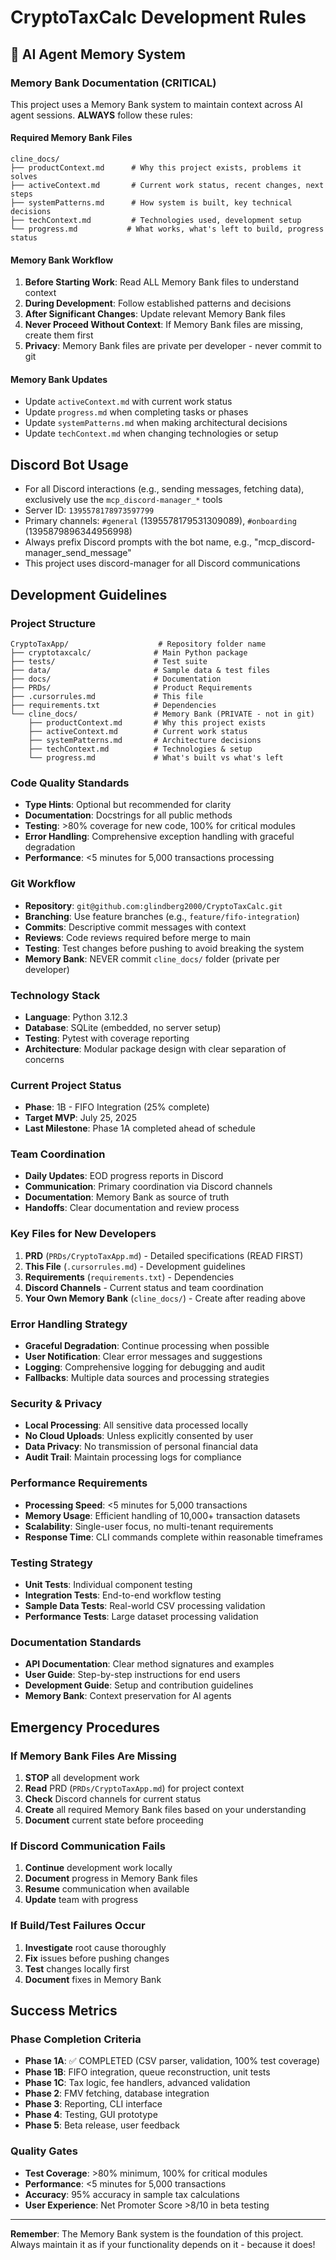 # CryptoTaxCalc Development Rules

## 🤖 AI Agent Memory System

### Memory Bank Documentation (CRITICAL)
This project uses a Memory Bank system to maintain context across AI agent sessions. **ALWAYS** follow these rules:

#### Required Memory Bank Files
```
cline_docs/
├── productContext.md      # Why this project exists, problems it solves
├── activeContext.md       # Current work status, recent changes, next steps
├── systemPatterns.md      # How system is built, key technical decisions
├── techContext.md         # Technologies used, development setup
└── progress.md           # What works, what's left to build, progress status
```

#### Memory Bank Workflow
1. **Before Starting Work**: Read ALL Memory Bank files to understand context
2. **During Development**: Follow established patterns and decisions
3. **After Significant Changes**: Update relevant Memory Bank files
4. **Never Proceed Without Context**: If Memory Bank files are missing, create them first
5. **Privacy**: Memory Bank files are private per developer - never commit to git

#### Memory Bank Updates
- Update `activeContext.md` with current work status
- Update `progress.md` when completing tasks or phases
- Update `systemPatterns.md` when making architectural decisions
- Update `techContext.md` when changing technologies or setup

## Discord Bot Usage

- For all Discord interactions (e.g., sending messages, fetching data), exclusively use the `mcp_discord-manager_*` tools
- Server ID: `1395578178973597799`
- Primary channels: `#general` (1395578179531309089), `#onboarding` (1395879896344956998)
- Always prefix Discord prompts with the bot name, e.g., "mcp_discord-manager_send_message"
- This project uses discord-manager for all Discord communications

## Development Guidelines

### Project Structure
```
CryptoTaxApp/                    # Repository folder name
├── cryptotaxcalc/              # Main Python package
├── tests/                      # Test suite
├── data/                       # Sample data & test files
├── docs/                       # Documentation
├── PRDs/                       # Product Requirements
├── .cursorrules.md             # This file
├── requirements.txt            # Dependencies
└── cline_docs/                 # Memory Bank (PRIVATE - not in git)
    ├── productContext.md       # Why this project exists
    ├── activeContext.md        # Current work status
    ├── systemPatterns.md       # Architecture decisions
    ├── techContext.md          # Technologies & setup
    └── progress.md             # What's built vs what's left
```

### Code Quality Standards
- **Type Hints**: Optional but recommended for clarity
- **Documentation**: Docstrings for all public methods
- **Testing**: >80% coverage for new code, 100% for critical modules
- **Error Handling**: Comprehensive exception handling with graceful degradation
- **Performance**: <5 minutes for 5,000 transactions processing

### Git Workflow
- **Repository**: `git@github.com:glindberg2000/CryptoTaxCalc.git`
- **Branching**: Use feature branches (e.g., `feature/fifo-integration`)
- **Commits**: Descriptive commit messages with context
- **Reviews**: Code reviews required before merge to main
- **Testing**: Test changes before pushing to avoid breaking the system
- **Memory Bank**: NEVER commit `cline_docs/` folder (private per developer)

### Technology Stack
- **Language**: Python 3.12.3
- **Database**: SQLite (embedded, no server setup)
- **Testing**: Pytest with coverage reporting
- **Architecture**: Modular package design with clear separation of concerns

### Current Project Status
- **Phase**: 1B - FIFO Integration (25% complete)
- **Target MVP**: July 25, 2025
- **Last Milestone**: Phase 1A completed ahead of schedule

### Team Coordination
- **Daily Updates**: EOD progress reports in Discord
- **Communication**: Primary coordination via Discord channels
- **Documentation**: Memory Bank as source of truth
- **Handoffs**: Clear documentation and review process

### Key Files for New Developers
1. **PRD** (`PRDs/CryptoTaxApp.md`) - Detailed specifications (READ FIRST)
2. **This File** (`.cursorrules.md`) - Development guidelines
3. **Requirements** (`requirements.txt`) - Dependencies
4. **Discord Channels** - Current status and team coordination
5. **Your Own Memory Bank** (`cline_docs/`) - Create after reading above

### Error Handling Strategy
- **Graceful Degradation**: Continue processing when possible
- **User Notification**: Clear error messages and suggestions
- **Logging**: Comprehensive logging for debugging and audit
- **Fallbacks**: Multiple data sources and processing strategies

### Security & Privacy
- **Local Processing**: All sensitive data processed locally
- **No Cloud Uploads**: Unless explicitly consented by user
- **Data Privacy**: No transmission of personal financial data
- **Audit Trail**: Maintain processing logs for compliance

### Performance Requirements
- **Processing Speed**: <5 minutes for 5,000 transactions
- **Memory Usage**: Efficient handling of 10,000+ transaction datasets
- **Scalability**: Single-user focus, no multi-tenant requirements
- **Response Time**: CLI commands complete within reasonable timeframes

### Testing Strategy
- **Unit Tests**: Individual component testing
- **Integration Tests**: End-to-end workflow testing
- **Sample Data Tests**: Real-world CSV processing validation
- **Performance Tests**: Large dataset processing validation

### Documentation Standards
- **API Documentation**: Clear method signatures and examples
- **User Guide**: Step-by-step instructions for end users
- **Development Guide**: Setup and contribution guidelines
- **Memory Bank**: Context preservation for AI agents

## Emergency Procedures

### If Memory Bank Files Are Missing
1. **STOP** all development work
2. **Read** PRD (`PRDs/CryptoTaxApp.md`) for project context
3. **Check** Discord channels for current status
4. **Create** all required Memory Bank files based on your understanding
5. **Document** current state before proceeding

### If Discord Communication Fails
1. **Continue** development work locally
2. **Document** progress in Memory Bank files
3. **Resume** communication when available
4. **Update** team with progress

### If Build/Test Failures Occur
1. **Investigate** root cause thoroughly
2. **Fix** issues before pushing changes
3. **Test** changes locally first
4. **Document** fixes in Memory Bank

## Success Metrics

### Phase Completion Criteria
- **Phase 1A**: ✅ COMPLETED (CSV parser, validation, 100% test coverage)
- **Phase 1B**: FIFO integration, queue reconstruction, unit tests
- **Phase 1C**: Tax logic, fee handlers, advanced validation
- **Phase 2**: FMV fetching, database integration
- **Phase 3**: Reporting, CLI interface
- **Phase 4**: Testing, GUI prototype
- **Phase 5**: Beta release, user feedback

### Quality Gates
- **Test Coverage**: >80% minimum, 100% for critical modules
- **Performance**: <5 minutes for 5,000 transactions
- **Accuracy**: 95% accuracy in sample tax calculations
- **User Experience**: Net Promoter Score >8/10 in beta testing

---

**Remember**: The Memory Bank system is the foundation of this project. Always maintain it as if your functionality depends on it - because it does! 